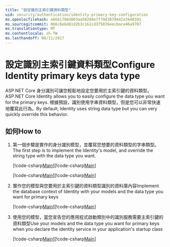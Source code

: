 ```yaml
---
title: "設定識別主索引鍵資料類型"
uid: security/authentication/identity-primary-key-configuration
ms.openlocfilehash: e6661708d003aa50204e7f79d3070442a3440391
ms.sourcegitcommit: 0b6c8e6d81d2b3c161cd375036eecbace46a9707
ms.translationtype: MT
ms.contentlocale: zh-TW
ms.lasthandoff: 08/11/2017
---
```

# <a name="configure-identity-primary-keys-data-type"></a><span data-ttu-id="67247-102">設定識別主索引鍵資料類型</span><span class="sxs-lookup"><span data-stu-id="67247-102">Configure Identity primary keys data type</span></span>

<span data-ttu-id="67247-103">ASP.NET Core 身分識別可讓您輕鬆地設定您要用於主索引鍵的資料類型。</span><span class="sxs-lookup"><span data-stu-id="67247-103">ASP.NET Core Identity allows you to easily configure the data type you want for the primary keys.</span></span> <span data-ttu-id="67247-104">根據預設，識別使用字串資料類型，但是您可以非常快速地覆寫此行為。</span><span class="sxs-lookup"><span data-stu-id="67247-104">By default, Identity uses string data type but you can very quickly override this behavior.</span></span>

## <a name="how-to"></a><span data-ttu-id="67247-105">如何</span><span class="sxs-lookup"><span data-stu-id="67247-105">How to</span></span>

1.  <span data-ttu-id="67247-106">第一個步驟是實作的身分識別模型，並覆寫您想要的資料類型的字串類型。</span><span class="sxs-lookup"><span data-stu-id="67247-106">The first step is to implement the Identity's model, and override the string type with the data type you want.</span></span>

    <span data-ttu-id="67247-107">[!code-csharp[Main](identity/sample/src/ASPET-IdentityDemo-PrimaryKeysConfig/Models/ApplicationUser.cs?highlight=4-6&range=7-13)]</span><span class="sxs-lookup"><span data-stu-id="67247-107">[!code-csharp[Main](identity/sample/src/ASPET-IdentityDemo-PrimaryKeysConfig/Models/ApplicationUser.cs?highlight=4-6&range=7-13)]</span></span>

    <span data-ttu-id="67247-108">[!code-csharp[Main](identity/sample/src/ASPET-IdentityDemo-PrimaryKeysConfig/Models/ApplicationRole.cs?highlight=3-5&range=7-12)]</span><span class="sxs-lookup"><span data-stu-id="67247-108">[!code-csharp[Main](identity/sample/src/ASPET-IdentityDemo-PrimaryKeysConfig/Models/ApplicationRole.cs?highlight=3-5&range=7-12)]</span></span>
    
2.  <span data-ttu-id="67247-109">實作您的模型與您要用於主索引鍵的資料類型識別的資料庫內容</span><span class="sxs-lookup"><span data-stu-id="67247-109">Implement the database context of Identity with your models and the data type you want for primary keys</span></span>

    <span data-ttu-id="67247-110">[!code-csharp[Main](identity/sample/src/ASPET-IdentityDemo-PrimaryKeysConfig/Data/ApplicationDbContext.cs?highlight=3&range=9-26)]</span><span class="sxs-lookup"><span data-stu-id="67247-110">[!code-csharp[Main](identity/sample/src/ASPET-IdentityDemo-PrimaryKeysConfig/Data/ApplicationDbContext.cs?highlight=3&range=9-26)]</span></span>
    
3.  <span data-ttu-id="67247-111">使用您的模型，當您宣告您的應用程式啟動類別中的識別服務需要主索引鍵的資料類型</span><span class="sxs-lookup"><span data-stu-id="67247-111">Use your models and the data type you want for primary keys when you declare the identity service in your application's startup class</span></span>

    <span data-ttu-id="67247-112">[!code-csharp[Main](identity/sample/src/ASPET-IdentityDemo-PrimaryKeysConfig/Startup.cs?highlight=9-11&range=39-79)]</span><span class="sxs-lookup"><span data-stu-id="67247-112">[!code-csharp[Main](identity/sample/src/ASPET-IdentityDemo-PrimaryKeysConfig/Startup.cs?highlight=9-11&range=39-79)]</span></span>
